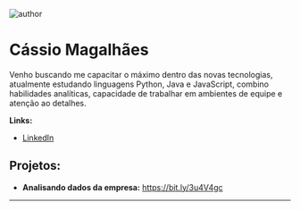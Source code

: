 ![author](https://res.cloudinary.com/practicaldev/image/fetch/s--E1XpU3Ja--/c_imagga_scale,f_auto,fl_progressive,h_420,q_auto,w_1000/https://dev-to-uploads.s3.amazonaws.com/uploads/articles/4wyotukogv6kk0bcnstj.png)


# Cássio Magalhães


Venho buscando me capacitar o máximo dentro das novas tecnologias, atualmente estudando linguagens Python, Java e JavaScript, combino habilidades analíticas, capacidade de trabalhar em ambientes de equipe e atenção ao detalhes.


**Links:**
* [LinkedIn](https://www.linkedin.com/in/cassiomagalhaes/)

## Projetos:

* **Analisando dados da empresa:** https://bit.ly/3u4V4gc

---
